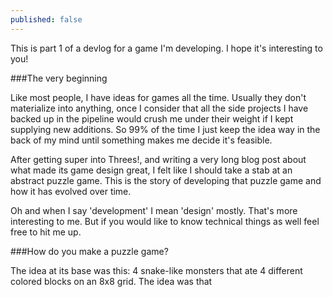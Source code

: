 ```yaml
---
published: false
---
```



<p class="intro">This is part 1 of a devlog for a game I'm developing. I hope it's interesting to you!</p>

###The very beginning

Like most people, I have ideas for games all the time. Usually they don't materialize into anything, once I consider that all the side projects I have backed up in the pipeline would crush me under their weight if I kept supplying new additions. So 99% of the time I just keep the idea way in the back of my mind until something makes me decide it's feasible.

After getting super into Threes!, and writing a very long blog post about what made its game design great, I felt like I should take a stab at an abstract puzzle game. This is the story of developing that puzzle game and how it has evolved over time.

Oh and when I say 'development' I mean 'design' mostly. That's more interesting to me. But if you would like to know technical things as well feel free to hit me up.

###How do you make a puzzle game?

The idea at its base was this: 4 snake-like monsters that ate 4 different colored blocks on an 8x8 grid. The idea was that 